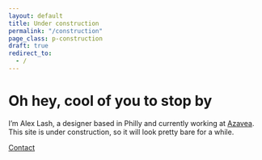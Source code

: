 ```yaml
---
layout: default
title: Under construction
permalink: "/construction"
page_class: p-construction
draft: true
redirect_to:
  - /
---
```

# Oh hey, cool of you to stop by
I’m Alex Lash, a designer based in Philly and currently 
working at [Azavea](https://azavea.com). This site is under 
construction, so it will look pretty bare for a while. 

<a href="mailto:alexandralash@gmail.com" class="c-btn">Contact</a>